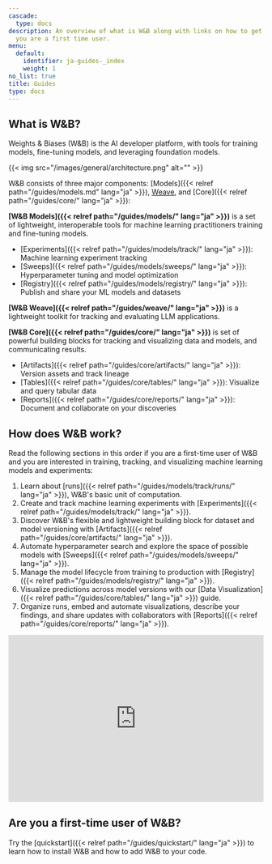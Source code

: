 ```yaml
---
cascade:
  type: docs
description: An overview of what is W&B along with links on how to get started if
  you are a first time user.
menu:
  default:
    identifier: ja-guides-_index
    weight: 1
no_list: true
title: Guides
type: docs
---
```


## What is W&B?

Weights & Biases (W&B) is the AI developer platform, with tools for training models, fine-tuning models, and leveraging foundation models. 

{{< img src="/images/general/architecture.png" alt="" >}}

W&B consists of three major components: [Models]({{< relref path="/guides/models.md" lang="ja" >}}), [Weave](https://wandb.github.io/weave/), and [Core]({{< relref path="/guides/core/" lang="ja" >}}):

**[W&B Models]({{< relref path="/guides/models/" lang="ja" >}})** is a set of lightweight, interoperable tools for machine learning practitioners training and fine-tuning models.
- [Experiments]({{< relref path="/guides/models/track/" lang="ja" >}}): Machine learning experiment tracking
- [Sweeps]({{< relref path="/guides/models/sweeps/" lang="ja" >}}): Hyperparameter tuning and model optimization
- [Registry]({{< relref path="/guides/models/registry/" lang="ja" >}}): Publish and share your ML models and datasets

**[W&B Weave]({{< relref path="/guides/weave/" lang="ja" >}})** is a lightweight toolkit for tracking and evaluating LLM applications.

**[W&B Core]({{< relref path="/guides/core/" lang="ja" >}})** is set of powerful building blocks for tracking and visualizing data and models, and communicating results.
- [Artifacts]({{< relref path="/guides/core/artifacts/" lang="ja" >}}): Version assets and track lineage
- [Tables]({{< relref path="/guides/core/tables/" lang="ja" >}}): Visualize and query tabular data
- [Reports]({{< relref path="/guides/core/reports/" lang="ja" >}}): Document and collaborate on your discoveries

## How does W&B work?

Read the following sections in this order if you are a first-time user of W&B and you are interested in training, tracking, and visualizing machine learning models and experiments:

1. Learn about [runs]({{< relref path="/guides/models/track/runs/" lang="ja" >}}), W&B's basic unit of computation.
2. Create and track machine learning experiments with [Experiments]({{< relref path="/guides/models/track/" lang="ja" >}}).
3. Discover W&B's flexible and lightweight building block for dataset and model versioning with [Artifacts]({{< relref path="/guides/core/artifacts/" lang="ja" >}}).
4. Automate hyperparameter search and explore the space of possible models with [Sweeps]({{< relref path="/guides/models/sweeps/" lang="ja" >}}).
5. Manage the model lifecycle from training to production with [Registry]({{< relref path="/guides/models/registry/" lang="ja" >}}).
6. Visualize predictions across model versions with our [Data Visualization]({{< relref path="/guides/core/tables/" lang="ja" >}}) guide.
7. Organize runs, embed and automate visualizations, describe your findings, and share updates with collaborators with [Reports]({{< relref path="/guides/core/reports/" lang="ja" >}}).

<iframe width="100%" height="330" src="https://www.youtube.com/embed/tHAFujRhZLA" title="Weights &amp; Biases End-to-End Demo" frameborder="0" allow="accelerometer; autoplay; clipboard-write; encrypted-media; gyroscope; picture-in-picture; web-share" allowfullscreen></iframe>

## Are you a first-time user of W&B?

Try the [quickstart]({{< relref path="/guides/quickstart/" lang="ja" >}}) to learn how to install W&B and how to add W&B to your code.